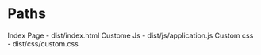 # Paths
Index Page -  dist/index.html
Custome Js -  dist/js/application.js
Custom css -  dist/css/custom.css
